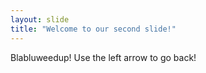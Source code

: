 ```yaml
---
layout: slide
title: "Welcome to our second slide!"
---
```

Blabluweedup!
Use the left arrow to go back!
